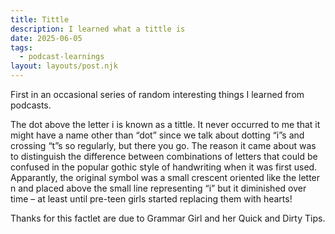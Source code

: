 ```yaml
---
title: Tittle
description: I learned what a tittle is
date: 2025-06-05
tags:
  - podcast-learnings
layout: layouts/post.njk
---
```


First in an occasional series of random interesting things I learned from podcasts.

The dot above the letter i is known as a tittle. It never occurred to me that it might have a name other than “dot” since we talk about dotting “i”s and crossing “t”s so regularly, but there you go. The reason it came about was to distinguish the difference between combinations of letters that could be confused in the popular gothic style of handwriting when it was first used. Apparantly, the original symbol was a small crescent oriented like the letter n and placed above the small line representing “i” but it diminished over time – at least until pre-teen girls started replacing them with hearts!

Thanks for this factlet are due to Grammar Girl and her Quick and Dirty Tips.
